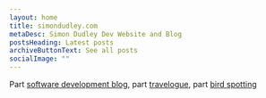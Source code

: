 ```yaml
---
layout: home
title: simondudley.com
metaDesc: Simon Dudley Dev Website and Blog
postsHeading: Latest posts
archiveButtonText: See all posts
socialImage: ""
---
```

Part [software development blog](/tags/dev), part [travelogue](/tags/travel/), part [bird spotting](/tags/birds)